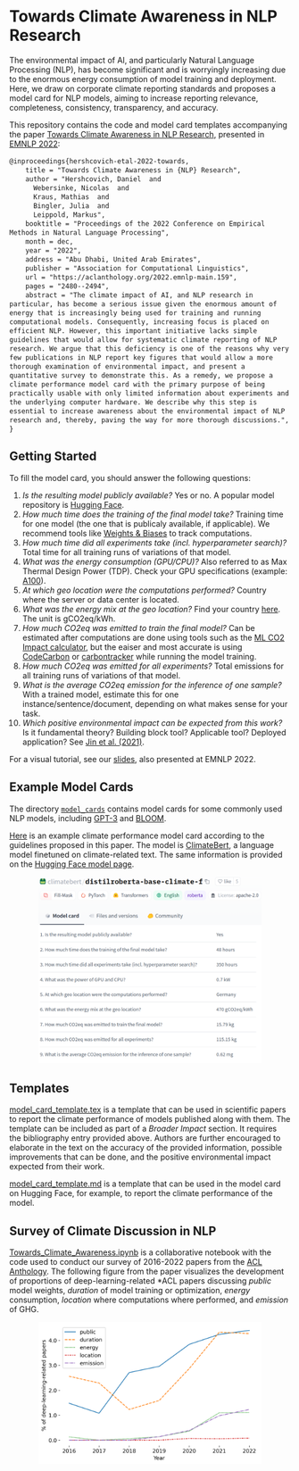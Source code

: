# Towards Climate Awareness in NLP Research
The environmental impact of AI, and particularly Natural Language Processing (NLP), has become significant and is worryingly increasing due to the enormous energy consumption of model training and deployment. Here, we draw on corporate climate reporting standards and proposes a model card for NLP models, aiming to increase reporting relevance, completeness, consistency, transparency, and accuracy.

This repository contains the code and model card templates accompanying the paper [Towards Climate Awareness in NLP Research](https://aclanthology.org/2022.emnlp-main.159/), presented in [EMNLP 2022](https://2022.emnlp.org/):

```
@inproceedings{hershcovich-etal-2022-towards,
    title = "Towards Climate Awareness in {NLP} Research",
    author = "Hershcovich, Daniel  and
      Webersinke, Nicolas  and
      Kraus, Mathias  and
      Bingler, Julia  and
      Leippold, Markus",
    booktitle = "Proceedings of the 2022 Conference on Empirical Methods in Natural Language Processing",
    month = dec,
    year = "2022",
    address = "Abu Dhabi, United Arab Emirates",
    publisher = "Association for Computational Linguistics",
    url = "https://aclanthology.org/2022.emnlp-main.159",
    pages = "2480--2494",
    abstract = "The climate impact of AI, and NLP research in particular, has become a serious issue given the enormous amount of energy that is increasingly being used for training and running computational models. Consequently, increasing focus is placed on efficient NLP. However, this important initiative lacks simple guidelines that would allow for systematic climate reporting of NLP research. We argue that this deficiency is one of the reasons why very few publications in NLP report key figures that would allow a more thorough examination of environmental impact, and present a quantitative survey to demonstrate this. As a remedy, we propose a climate performance model card with the primary purpose of being practically usable with only limited information about experiments and the underlying computer hardware. We describe why this step is essential to increase awareness about the environmental impact of NLP research and, thereby, paving the way for more thorough discussions.",
}
```

## Getting Started
To fill the model card, you should answer the following questions:

1. _Is the resulting model publicly available?_ Yes or no. A popular model repository is [Hugging Face](https://huggingface.co/models).
2. _How much time does the training of the final model take?_ Training time for one model (the one that is publicaly available, if applicable). We recommend tools like [Weights & Biases](https://wandb.ai/) to track computations.
3. _How much time did all experiments take (incl. hyperparameter search)?_ Total time for all training runs of variations of that model.
4. _What was the energy consumption (GPU/CPU)?_ Also referred to as Max Thermal Design Power (TDP). Check your GPU specifications (example: [A100](https://www.nvidia.com/en-us/data-center/a100)).
5. _At which geo location were the computations performed?_ Country where the server or data center is located.
6. _What was the energy mix at the geo location?_ Find your country [here](https://lowcarbonpower.org/map-gCO2eq-kWh). The unit is gCO2eq/kWh.
7. _How much CO2eq was emitted to train the final model?_ Can be estimated after computations are done using tools such as the [ML CO2 Impact calculator](https://mlco2.github.io/impact/), but the eaiser and most accurate is using [CodeCarbon](https://codecarbon.io/) or [carbontracker](https://github.com/lfwa/carbontracker) while running the model training.
8. _How much CO2eq was emitted for all experiments?_ Total emissions for all training runs of variations of that model.
9. _What is the average CO2eq emission for the inference of one sample?_ With a trained model, estimate this for one instance/sentence/document, depending on what makes sense for your task.
10. _Which positive environmental impact can be expected from this work?_ Is it fundamental theory? Building block tool? Applicable tool? Deployed application? See [Jin et al. (2021)](https://aclanthology.org/2021.findings-acl.273/).

For a visual tutorial, see our [slides](emnlp2022-climate-awareness-nlp-slides.pdf), also presented at EMNLP 2022.


## Example Model Cards

The directory [`model_cards`](model_cards/) contains model cards for some commonly used NLP models, including [GPT-3](model_cards/gpt3.md) and [BLOOM](model_cards/bloom.md).

[Here](model_cards/climatebert.md) is an example climate performance model card according to the guidelines proposed in this paper. The model is [ClimateBert](https://climatebert.ai/), a language model finetuned on climate-related text. The same information is provided on the [Hugging Face model page](https://huggingface.co/climatebert).

<p align="center">
<img src="model_card_climatebert.png" width="400">
</p>

## Templates

[model_card_template.tex](model_card_template.tex) is a template that can be used in scientific papers to report the climate performance of models published along with them. The template can be included as part of a *Broader Impact* section. It requires the bibliography entry provided above. Authors are further encouraged to elaborate in the text on the accuracy of the provided information, possible improvements that can be done, and the positive environmental impact expected from their work.

[model_card_template.md](model_card_template.md) is a template that can be used in the model card on Hugging Face, for example, to report the climate performance of the model.

## Survey of Climate Discussion in NLP

[Towards_Climate_Awareness.ipynb](Towards_Climate_Awareness.ipynb) is a collaborative notebook with the code used to conduct our survey of 2016-2022 papers from the [ACL Anthology](https://aclanthology.org/).
The following figure from the paper visualizes the development of proportions of deep-learning-related *ACL papers discussing *public* model weights, *duration* of model training or optimization, *energy* consumption, *location* where computations where performed, and *emission* of GHG.

<p align="center">
<img src="survey_proportions.png" width="400">
</p>


